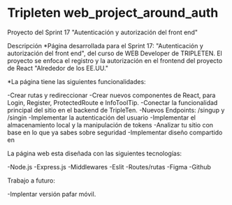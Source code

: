 # Tripleten web_project_around_auth

Proyecto del Sprint 17 "Autenticación y autorización del front end"

Descripción
\*Página desarrollada para el Sprint 17: "Autenticación y autorización del front end", del curso de WEB Developer de TRIPLETEN. El proyecto se enfoca el registro y la autorización en el frontend del proyecto de React "Alrededor de los EE.UU."

\*La página tiene las siguientes funcionalidades:

-Crear rutas y redireccionar
-Crear nuevos componentes de React, para Login, Register, ProtectedRoute e InfoToolTip.
-Conectar la funcionalidad principal del sitio en el backend de TripleTen.
-Nuevos Endpoints: /singup y /singin
-Implementar la autenticación del usuario
-Implementar el almacenamiento local y la manipulación de tokens
-Analizar tu sitio con base en lo que ya sabes sobre seguridad
-Implementar diseño compartido en

La página web esta diseñada con las siguientes tecnologías:

-Node.js
-Express.js
-Middlewares
-Eslit
-Routes/rutas
-Figma
-Github

Trabajo a futuro:

-Implentar versión pafar móvil.
